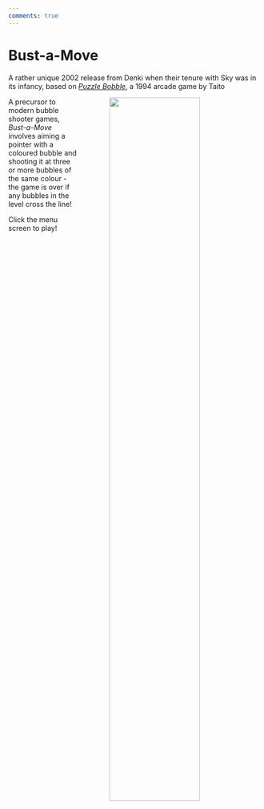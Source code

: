 ```yaml
---
comments: true
---
```


# Bust-a-Move

A rather unique 2002 release from Denki when their tenure with Sky was in its infancy, based on [*Puzzle Bobble*](https://en.wikipedia.org/wiki/Puzzle_Bobble), a 1994 arcade game by Taito

<a href="https://denki.co.uk/sky/bam/app.html"><img src="/assets/img/menus/bust-a-move-menu.jpg" style="float: right; width: 60%; padding-left: 64px"></a>

A precursor to modern bubble shooter games, *Bust-a-Move* involves aiming a pointer with a coloured bubble and shooting it at three or more bubbles of the same colour - the game is over if any bubbles in the level cross the line!

Click the menu screen to play!